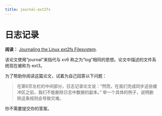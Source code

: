 ```yaml
---
title: journal-ext2fs
---
```


# 日志记录

**阅读：** [Journaling the Linux ext2fs Filesystem](/assets/mit6.1810/journal-design.pdf).

该论文使用“journal”来指代与 xv6 称之为“log”相同的思想。论文中描述的文件系统现在被称为 ext3。

为了帮助你阅读这篇论文，试着为自己回答以下问题：
> 在第6页左栏的中间部分，日志记录论文说：“然而，在我们完成同步这些缓冲区之前，我们不能删除日志中数据的副本。”
> 举一个具体的例子，说明删除这条规则会导致灾难。

你不需要提交你的答案。
